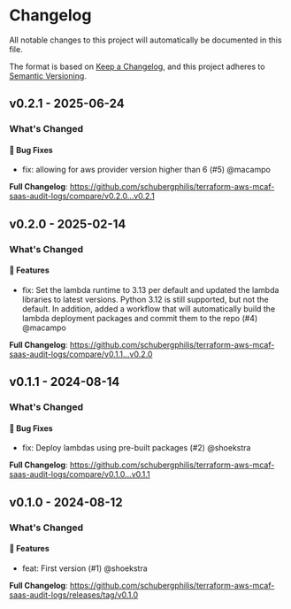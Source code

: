 # Changelog

All notable changes to this project will automatically be documented in this file.

The format is based on [Keep a Changelog](https://keepachangelog.com/en/1.0.0/),
and this project adheres to [Semantic Versioning](https://semver.org/spec/v2.0.0.html).

## v0.2.1 - 2025-06-24

### What's Changed

#### 🐛 Bug Fixes

* fix: allowing for aws provider version higher than 6 (#5) @macampo

**Full Changelog**: https://github.com/schubergphilis/terraform-aws-mcaf-saas-audit-logs/compare/v0.2.0...v0.2.1

## v0.2.0 - 2025-02-14

### What's Changed

#### 🚀 Features

* fix: Set the lambda runtime to 3.13 per default and updated the lambda libraries to latest versions. Python 3.12 is still supported, but not the default. In addition, added a workflow that will automatically build the lambda deployment packages and commit them to the repo (#4) @macampo

**Full Changelog**: https://github.com/schubergphilis/terraform-aws-mcaf-saas-audit-logs/compare/v0.1.1...v0.2.0

## v0.1.1 - 2024-08-14

### What's Changed

#### 🐛 Bug Fixes

* fix: Deploy lambdas using pre-built packages (#2) @shoekstra

**Full Changelog**: https://github.com/schubergphilis/terraform-aws-mcaf-saas-audit-logs/compare/v0.1.0...v0.1.1

## v0.1.0 - 2024-08-12

### What's Changed

#### 🚀 Features

* feat: First version (#1) @shoekstra

**Full Changelog**: https://github.com/schubergphilis/terraform-aws-mcaf-saas-audit-logs/releases/tag/v0.1.0
